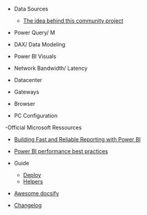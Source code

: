 - Data Sources
  - [The idea behind this community project](The-idea-behind-this-community-project.md)

- Power Query/ M

- DAX/ Data Modeling

- Power BI Visuals

- Network Bandwidth/ Latency

- Datacenter

- Gateways

- Browser

- PC Configuration

  

-Official Microsoft Ressources
  - [Building Fast and Reliable Reporting with Power BI](https://www.youtube.com/watch?v=GhiJABR7XX0&feature=youtu.be)
  - [Power BI performance best practices](https://docs.microsoft.com/en-us/power-bi/power-bi-reports-performance)

- Guide

  - [Deploy](deploy.md)
  - [Helpers](helpers.md)


- [Awesome docsify](awesome.md)
- [Changelog](changelog.md)
